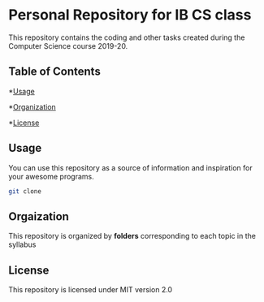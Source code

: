 Personal Repository for IB CS class
===================================

This repository contains the coding and other tasks created during the Computer Science course 2019-20.

Table of Contents 
------------------
  *[Usage](#usage)
  
  *[Organization](#organization)
  
  *[License](#license)
  
Usage 
-----------
You can use this repository as a source of information and inspiration for your awesome programs.
```sh
git clone 
```

Orgaization 
---------------
This repository is organized by **folders** corresponding to each topic in the syllabus 

License 
----------
This repository is licensed under MIT version 2.0
